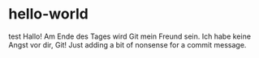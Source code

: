 # hello-world
test
Hallo! Am Ende des Tages wird Git mein Freund sein. Ich habe keine Angst vor dir, Git!
Just adding a bit of nonsense for a commit message.
